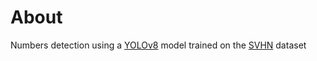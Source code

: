 # About
Numbers detection using a [YOLOv8](https://docs.ultralytics.com/modes/) model trained on the [SVHN](http://ufldl.stanford.edu/housenumbers/) dataset